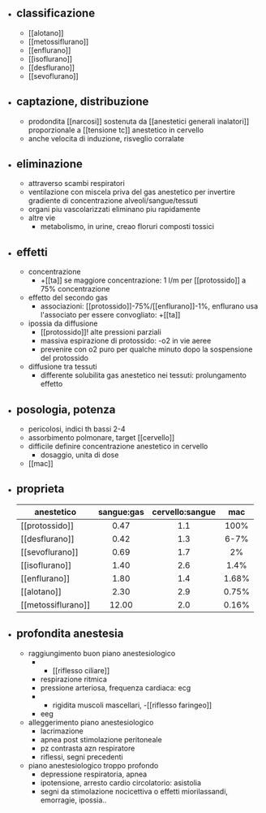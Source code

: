 - ## classificazione
	- [[alotano]]
	- [[metossiflurano]]
	- [[enflurano]]
	- [[isoflurano]]
	- [[desflurano]]
	- [[sevoflurano]]
- ## captazione, distribuzione
	- prodondita [[narcosi]] sostenuta da [[anestetici generali inalatori]] proporzionale a [[tensione tc]] anestetico in cervello
	- anche velocita di induzione, risveglio corralate
- ## eliminazione
	- attraverso scambi respiratori
	- ventilazione con miscela priva del gas anestetico per invertire gradiente di concentrazione alveoli/sangue/tessuti
	- organi piu vascolarizzati eliminano piu rapidamente
	- altre vie
		- metabolismo, in urine, creao floruri composti tossici
- ## effetti
	- concentrazione
		- +[[ta]] se maggiore concentrazione: 1 l/m per [[protossido]] a 75% concentrazione
	- effetto del secondo gas
		- associazioni: [[protossido]]-75%/[[enflurano]]-1%, enflurano usa l'associato per essere convogliato: +[[ta]]
	- ipossia da diffusione
		- [[protossido]]! alte pressioni parziali
		- massiva espirazione di protossido: -o2 in vie aeree
		- prevenire con o2 puro per qualche minuto dopo la sospensione del protossido
	- diffusione tra tessuti
		- differente solubilita gas anestetico nei tessuti: prolungamento effetto
- ## posologia, potenza
	- pericolosi, indici th bassi 2-4
	- assorbimento polmonare, target [[cervello]]
	- difficile definire concentrazione anestetico in cervello
		- dosaggio, unita di dose
	- [[mac]]
- ## proprieta
	| anestetico         | sangue:gas | cervello:sangue |  mac  |
	| ------------------ |:----------:|:---------------:|:-----:|
	| [[protossido]]     |    0.47    |       1.1       | 100%  |
	| [[desflurano]]     |    0.42    |       1.3       | 6-7%  |
	| [[sevoflurano]]    |    0.69    |       1.7       |  2%   |
	| [[isoflurano]]     |    1.40    |       2.6       | 1.4%  |
	| [[enflurano]]      |    1.80    |       1.4       | 1.68% |
	| [[alotano]]        |    2.30    |       2.9       | 0.75% |
	| [[metossiflurano]] |   12.00    |       2.0       | 0.16% |
- ## profondita anestesia
	- raggiungimento buon piano anestesiologico
		- - [[riflesso ciliare]]
		- respirazione ritmica
		- pressione arteriosa, frequenza cardiaca: ecg
		- - rigidita muscoli mascellari, -[[riflesso faringeo]]
		- eeg
	- alleggerimento piano anestesiologico
		- lacrimazione
		- apnea post stimolazione peritoneale
		- pz contrasta azn respiratore
		- riflessi, segni precedenti
	- piano anestesiologico troppo profondo
		- depressione respiratoria, apnea
		- ipotensione, arresto cardio circolatorio: asistolia
		- segni da stimolazione nocicettiva o effetti miorilassandi, emorragie, ipossia..